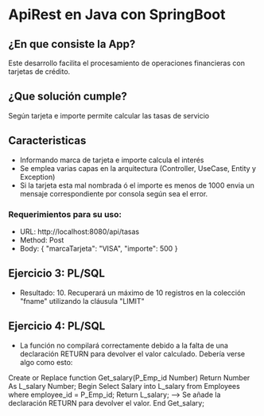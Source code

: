 # ApiRest en Java con SpringBoot
## ¿En que consiste la App?  
Este desarrollo facilita el procesamiento de operaciones financieras con tarjetas de crédito.
## ¿Que solución cumple? 
Según tarjeta e importe permite calcular las tasas de servicio 
## Caracteristicas
- Informando marca de tarjeta e importe calcula el interés  
- Se emplea varias capas en la arquitectura (Controller, UseCase, Entity y Exception)
- Si la tarjeta esta mal nombrada ó el importe es menos de 1000 envia un mensaje correspondiente por consola según sea el error.

### Requerimientos para su uso:  
- URL: http://localhost:8080/api/tasas
- Method: Post
- Body: 
{
    "marcaTarjeta": "VISA",
    "importe": 500
}

## Ejercicio 3: PL/SQL
- Resultado: 10. Recuperará un máximo de 10 registros en la colección "fname" utilizando la cláusula "LIMIT"

## Ejercicio 4: PL/SQL
- La función no compilará correctamente debido a la falta de una declaración RETURN para devolver el valor calculado. Debería verse algo como esto:


Create or Replace function Get_salary(P_Emp_id Number) Return Number As 
   L_salary Number;
Begin
   Select Salary into L_salary from Employees where employee_id = P_Emp_id;
   Return L_salary; --> Se añade la declaración RETURN para devolver el valor.
End Get_salary;
